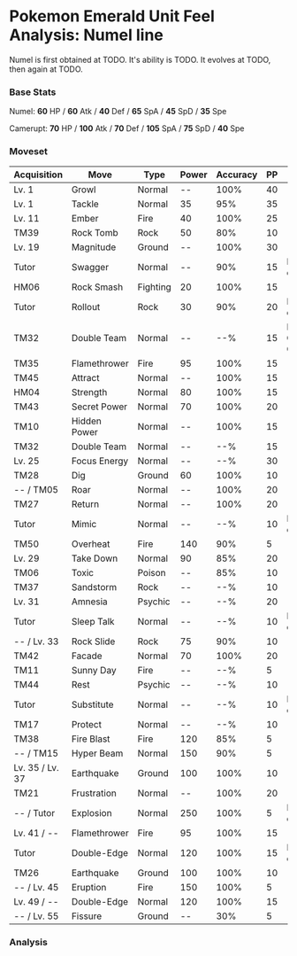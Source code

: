 # Pokemon Emerald Unit Feel Analysis: Numel line

Numel is first obtained at TODO. It's ability is TODO. It evolves at TODO, then again at TODO.

### Base Stats

Numel: **60** HP / **60** Atk / **40** Def / **65** SpA / **45** SpD / **35** Spe

Camerupt: **70** HP / **100** Atk / **70** Def / **105** SpA / **75** SpD / **40** Spe

### Moveset

|Acquisition    |Move        |Type    |Power|Accuracy|PP |Notes                    |
|---            |---         |---     |---  |---     |---|---                      |
|Lv. 1          |Growl       |Normal  |--   |100%    |40 |                         |
|Lv. 1          |Tackle      |Normal  |35   |95%     |35 |                         |
|Lv. 11         |Ember       |Fire    |40   |100%    |25 |                         |
|TM39           |Rock Tomb   |Rock    |50   |80%     |10 |                         |
|Lv. 19         |Magnitude   |Ground  |--   |100%    |30 |                         |
|Tutor          |Swagger     |Normal  |--   |90%     |15 |Emerald only             |
|HM06           |Rock Smash  |Fighting|20   |100%    |15 |                         |
|Tutor          |Rollout     |Rock    |30   |90%     |20 |Emerald only             |
|TM32           |Double Team |Normal  |--   |--%     |15 |Buy at Game Corner       |
|TM35           |Flamethrower|Fire    |95   |100%    |15 |                         |
|TM45           |Attract     |Normal  |--   |100%    |15 |                         |
|HM04           |Strength    |Normal  |80   |100%    |15 |                         |
|TM43           |Secret Power|Normal  |70   |100%    |20 |                         |
|TM10           |Hidden Power|Normal  |--   |100%    |15 |                         |
|TM32           |Double Team |Normal  |--   |--%     |15 |                         |
|Lv. 25         |Focus Energy|Normal  |--   |--%     |30 |                         |
|TM28           |Dig         |Ground  |60   |100%    |10 |                         |
|-- / TM05      |Roar        |Normal  |--   |100%    |20 |                         |
|TM27           |Return      |Normal  |--   |100%    |20 |                         |
|Tutor          |Mimic       |Normal  |--   |--%     |10 |Emerald only             |
|TM50           |Overheat    |Fire    |140  |90%     |5  |                         |
|Lv. 29         |Take Down   |Normal  |90   |85%     |20 |                         |
|TM06           |Toxic       |Poison  |--   |85%     |10 |                         |
|TM37           |Sandstorm   |Rock    |--   |--%     |10 |                         |
|Lv. 31         |Amnesia     |Psychic |--   |--%     |20 |                         |
|Tutor          |Sleep Talk  |Normal  |--   |--%     |10 |Emerald only             |
|-- / Lv. 33    |Rock Slide  |Rock    |75   |90%     |10 |                         |
|TM42           |Facade      |Normal  |70   |100%    |20 |                         |
|TM11           |Sunny Day   |Fire    |--   |--%     |5  |                         |
|TM44           |Rest        |Psychic |--   |--%     |10 |                         |
|Tutor          |Substitute  |Normal  |--   |--%     |10 |Emerald only             |
|TM17           |Protect     |Normal  |--   |--%     |10 |                         |
|TM38           |Fire Blast  |Fire    |120  |85%     |5  |                         |
|-- / TM15      |Hyper Beam  |Normal  |150  |90%     |5  |                         |
|Lv. 35 / Lv. 37|Earthquake  |Ground  |100  |100%    |10 |                         |
|TM21           |Frustration |Normal  |--   |100%    |20 |                         |
|-- / Tutor     |Explosion   |Normal  |250  |100%    |5  |Emerald only             |
|Lv. 41 / --    |Flamethrower|Fire    |95   |100%    |15 |                         |
|Tutor          |Double-Edge |Normal  |120  |100%    |15 |Emerald only             |
|TM26           |Earthquake  |Ground  |100  |100%    |10 |                         |
|-- / Lv. 45    |Eruption    |Fire    |150  |100%    |5  |                         |
|Lv. 49 / --    |Double-Edge |Normal  |120  |100%    |15 |                         |
|-- / Lv. 55    |Fissure     |Ground  |--   |30%     |5  |                         |

### Analysis